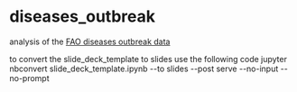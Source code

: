 # diseases_outbreak

analysis of the [FAO diseases outbreak data](http://empres-i.fao.org/eipws3g/)

to convert the slide_deck_template to slides use the following code
jupyter nbconvert slide_deck_template.ipynb --to slides --post serve --no-input --no-prompt